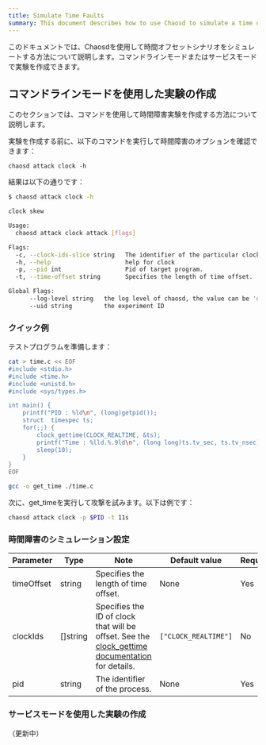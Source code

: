 ```yaml
---
title: Simulate Time Faults
summary: This document describes how to use Chaosd to simulate a time offset scenario.
---
```


このドキュメントでは、Chaosdを使用して時間オフセットシナリオをシミュレートする方法について説明します。コマンドラインモードまたはサービスモードで実験を作成できます。

## コマンドラインモードを使用した実験の作成

このセクションでは、コマンドを使用して時間障害実験を作成する方法について説明します。

実験を作成する前に、以下のコマンドを実行して時間障害のオプションを確認できます：

```
chaosd attack clock -h
```

結果は以下の通りです：

```bash
$ chaosd attack clock -h

clock skew

Usage:
  chaosd attack clock attack [flags]

Flags:
  -c, --clock-ids-slice string   The identifier of the particular clock on which to act.More clock description in linux kernel can be found in man page of clock_getres, clock_gettime, clock_settime.Muti clock ids should be split with "," (default "CLOCK_REALTIME")
  -h, --help                     help for clock
  -p, --pid int                  Pid of target program.
  -t, --time-offset string       Specifies the length of time offset.

Global Flags:
      --log-level string   the log level of chaosd, the value can be 'debug', 'info', 'warn' and 'error'
      --uid string         the experiment ID

```

### クイック例

テストプログラムを準備します：

```bash
cat > time.c << EOF
#include <stdio.h>
#include <time.h>
#include <unistd.h>
#include <sys/types.h>

int main() {
    printf("PID : %ld\n", (long)getpid());
    struct  timespec ts;
    for(;;) {
        clock_gettime(CLOCK_REALTIME, &ts);
        printf("Time : %lld.%.9ld\n", (long long)ts.tv_sec, ts.tv_nsec);
        sleep(10);
    }
}
EOF

gcc -o get_time ./time.c
```

次に、get_timeを実行して攻撃を試みます。以下は例です：

```bash
chaosd attack clock -p $PID -t 11s
```

### 時間障害のシミュレーション設定

| Parameter | Type | Note | Default value | Required | Example |
| --- | --- | --- | --- | --- | --- |
| timeOffset | string | Specifies the length of time offset. | None | Yes | `-5m` |
| clockIds | []string | Specifies the ID of clock that will be offset. See the [clock_gettime documentation](https://man7.org/linux/man-pages/man2/clock_gettime.2.html) for details. | `["CLOCK_REALTIME"]` | No | `["CLOCK_REALTIME", "CLOCK_MONOTONIC"]` |
| pid | string | The identifier of the process. | None | Yes | `1` |

### サービスモードを使用した実験の作成

（更新中）